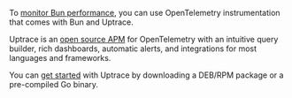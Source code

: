 To [monitor Bun performance](/guide/performance-monitoring.html), you can use OpenTelemetry
instrumentation that comes with Bun and Uptrace.

Uptrace is an [open source APM](https://uptrace.dev/get/open-source-apm.html) for OpenTelemetry with
an intuitive query builder, rich dashboards, automatic alerts, and integrations for most languages
and frameworks.

You can [get started](https://uptrace.dev/get/get-started.html) with Uptrace by downloading a
DEB/RPM package or a pre-compiled Go binary.
